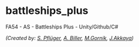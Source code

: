 # battleships_plus
FA54 - AS - Battleships Plus - Unity/Github/C#

*(Created by: [S. Pflüger](mailto:sev@erratic-ink.com), [A. Biller](mailto:andie.biller@gmail.com), [M.Gornik](mailto:matthias.gornik@posteo.de), [J.](mailto:s.j.akkaya@gmail.com)[Akkaya](mailto:jak@wegewerk.com))*
